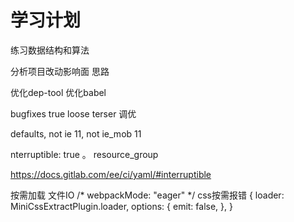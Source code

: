 # 学习计划



练习数据结构和算法

分析项目改动影响面
思路


优化dep-tool
优化babel

bugfixes true
loose 
terser 调优

defaults, not ie 11, not ie_mob 11

nterruptible: true 。
resource_group

https://docs.gitlab.com/ee/ci/yaml/#interruptible


按需加载
    文件IO
        /* webpackMode: "eager" */
    css按需报错
        {
          loader: MiniCssExtractPlugin.loader,
          options: {
            emit: false,
          },
        }